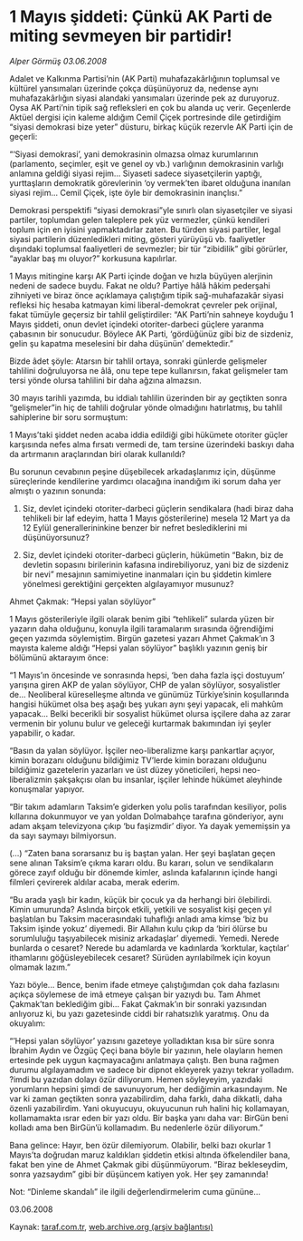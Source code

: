 # 1 Mayıs şiddeti: Çünkü AK Parti de miting sevmeyen bir partidir!

*Alper Görmüş 03.06.2008*

<div class="yazi">Adalet ve Kalkınma Partisi’nin (AK Parti) muhafazakârlığının toplumsal ve kültürel yansımaları üzerinde çokça düşünüyoruz da, nedense aynı muhafazakârlığın siyasi alandaki yansımaları üzerinde pek az duruyoruz. Oysa AK Parti’nin tipik sağ refleksleri en çok bu alanda uç verir. Geçenlerde Aktüel dergisi için kaleme aldığım Cemil Çiçek portresinde dile getirdiğim “siyasi demokrasi bize yeter” düsturu, birkaç küçük rezervle AK Parti için de geçerli:

“‘Siyasi demokrasi’, yani demokrasinin olmazsa olmaz kurumlarının (parlamento, seçimler, eşit ve genel oy vb.) varlığının demokrasinin varlığı anlamına geldiği siyasi rejim... Siyaseti sadece siyasetçilerin yaptığı, yurttaşların demokratik görevlerinin ‘oy vermek’ten ibaret olduğuna inanılan siyasi rejim... Cemil Çiçek, işte öyle bir demokrasinin inançlısı.”

Demokrasi perspektifi “siyasi demokrasi”yle sınırlı olan siyasetçiler ve siyasi partiler, toplumdan gelen taleplere pek yüz vermezler, çünkü kendileri toplum için en iyisini yapmaktadırlar zaten. Bu türden siyasi partiler, legal siyasi partilerin düzenledikleri miting, gösteri yürüyüşü vb. faaliyetler dışındaki toplumsal faaliyetleri de sevmezler; bir tür “zibidilik” gibi görürler, “ayaklar baş mı oluyor?” korkusuna kapılırlar.

1 Mayıs mitingine karşı AK Parti içinde doğan ve hızla büyüyen alerjinin nedeni de sadece buydu. Fakat ne oldu? Partiye hâlâ hâkim pederşahi zihniyeti ve biraz önce açıklamaya çalıştığım tipik sağ-muhafazakâr siyasi refleksi hiç hesaba katmayan kimi liberal-demokrat çevreler pek orijinal, fakat tümüyle geçersiz bir tahlil geliştirdiler: “AK Parti’nin sahneye koyduğu 1 Mayıs şiddeti, onun devlet içindeki otoriter-darbeci güçlere yaranma çabasının bir sonucudur. Böylece AK Parti, ‘gördüğünüz gibi biz de sizdeniz, gelin şu kapatma meselesini bir daha düşünün’ demektedir.”

Bizde âdet şöyle: Atarsın bir tahlil ortaya, sonraki günlerde gelişmeler tahlilini doğruluyorsa ne âlâ, onu tepe tepe kullanırsın, fakat gelişmeler tam tersi yönde olursa tahlilini bir daha ağzına almazsın.

30 mayıs tarihli yazımda, bu iddialı tahlilin üzerinden bir ay geçtikten sonra “gelişmeler”in hiç de tahlili doğrular yönde olmadığını hatırlatmış, bu tahlil sahiplerine bir soru sormuştum: 

1 Mayıs’taki şiddet neden acaba iddia edildiği gibi hükümete otoriter güçler karşısında nefes alma fırsatı vermedi de, tam tersine üzerindeki baskıyı daha da artırmanın araçlarından biri olarak kullanıldı?

Bu sorunun cevabının peşine düşebilecek arkadaşlarımız için, düşünme süreçlerinde kendilerine yardımcı olacağına inandığım iki sorum daha yer almıştı o yazının sonunda:

1) Siz, devlet içindeki otoriter-darbeci güçlerin sendikalara (hadi biraz daha tehlikeli bir laf edeyim, hatta 1 Mayıs gösterilerine) mesela 12 Mart ya da 12 Eylül generallerininkine benzer bir nefret beslediklerini mi düşünüyorsunuz?

2) Siz, devlet içindeki otoriter-darbeci güçlerin, hükümetin “Bakın, biz de devletin sopasını birilerinin kafasına indirebiliyoruz, yani biz de sizdeniz bir nevi” mesajının samimiyetine inanmaları için bu şiddetin kimlere yönelmesi gerektiğini gerçekten algılayamıyor musunuz?


Ahmet Çakmak: “Hepsi yalan söylüyor”

1 Mayıs gösterileriyle ilgili olarak benim gibi “tehlikeli” sularda yüzen bir yazarın daha olduğunu, konuyla ilgili taramalarım sırasında öğrendiğimi geçen yazımda söylemiştim. Birgün gazetesi yazarı Ahmet Çakmak’ın 3 mayısta kaleme aldığı “Hepsi yalan söylüyor” başlıklı yazının geniş bir bölümünü aktarayım önce: 

“1 Mayıs’ın öncesinde ve sonrasında hepsi, ‘ben daha fazla işçi dostuyum’ yarışına giren AKP de yalan söylüyor, CHP de yalan söylüyor, sosyalistler de... Neoliberal küreselleşme altında ve günümüz Türkiye’sinin koşullarında hangisi hükümet olsa beş aşağı beş yukarı aynı şeyi yapacak, eli mahkûm yapacak... Belki becerikli bir sosyalist hükümet olursa işçilere daha az zarar vermenin bir yolunu bulur ve geleceği kurtarmak bakımından iyi şeyler yapabilir, o kadar.

“Basın da yalan söylüyor. İşçiler neo-liberalizme karşı pankartlar açıyor, kimin borazanı olduğunu bildiğimiz TV’lerde kimin borazanı olduğunu bildiğimiz gazetelerin yazarları ve üst düzey yöneticileri, hepsi neo-liberalizmin şakşakçısı olan bu insanlar, işçiler lehinde hükümet aleyhinde konuşmalar yapıyor.

“Bir takım adamların Taksim’e giderken yolu polis tarafından kesiliyor, polis kıllarına dokunmuyor ve yan yoldan Dolmabahçe tarafına gönderiyor, aynı adam akşam televizyona çıkıp ‘bu faşizmdir’ diyor. Ya dayak yememişsin ya da sayı saymayı bilmiyorsun.

(...)
“Zaten bana sorarsanız bu iş baştan yalan. Her şeyi başlatan geçen sene alınan Taksim’e çıkma kararı oldu. Bu kararı, solun ve sendikaların görece zayıf olduğu bir dönemde kimler, aslında kafalarının içinde hangi filmleri çevirerek aldılar acaba, merak ederim.

“Bu arada yaşlı bir kadın, küçük bir çocuk ya da herhangi biri ölebilirdi. Kimin umurunda? Aslında birçok etkili, yetkili ve sosyalist kişi geçen yıl başlatılan bu Taksim macerasındaki tuhaflığı anladı ama kimse ‘biz bu Taksim işinde yokuz’ diyemedi. Bir Allahın kulu çıkıp da ‘biri ölürse bu sorumluluğu taşıyabilecek misiniz arkadaşlar’ diyemedi. Yemedi. Nerede bunlarda o cesaret? Nerede bu adamlarda ve kadınlarda ‘korktular, kaçtılar’ ithamlarını göğüsleyebilecek cesaret? Sürüden ayrılabilmek için koyun olmamak lazım.”

Yazı böyle... Bence, benim ifade etmeye çalıştığımdan çok daha fazlasını açıkça söylemese de imâ etmeye çalışan bir yazıydı bu. Tam Ahmet Çakmak’tan beklediğim gibi... Fakat Çakmak’ın bir sonraki yazısından anlıyoruz ki, bu yazı gazetesinde ciddi bir rahatsızlık yaratmış. Onu da okuyalım:

“’Hepsi yalan söylüyor’ yazısını gazeteye yolladıktan kısa bir süre sonra İbrahim Aydın ve Özgüç Çeçi bana böyle bir yazının, hele olayların hemen ertesinde pek uygun kaçmayacağını anlatmaya çalıştı. Ben buna rağmen durumu algılayamadım ve sadece bir dipnot ekleyerek yazıyı tekrar yolladım. ?imdi bu yazıdan dolayı özür diliyorum. Hemen söyleyeyim, yazıdaki yorumların hepsini şimdi de savunuyorum, her dediğimin arkasındayım. Ne var ki zaman geçtikten sonra yazabilirdim, daha farklı, daha dikkatli, daha özenli yazabilirdim. Yani okuyucuyu, okuyucunun ruh halini hiç kollamayan, kollamamakta ısrar eden bir yazı oldu. Bir başka yanı daha var: BirGün beni kolladı ama ben BirGün’ü kollamadım. Bu nedenlerle özür diliyorum.”

Bana gelince: Hayır, ben özür dilemiyorum. Olabilir, belki bazı okurlar 1 Mayıs’ta doğrudan maruz kaldıkları şiddetin etkisi altında öfkelendiler bana, fakat ben yine de Ahmet Çakmak gibi düşünmüyorum. “Biraz bekleseydim, sonra yazsaydım” gibi bir düşüncem katiyen yok.
Her şey zamanında!

Not: “Dinleme skandalı” ile ilgili değerlendirmelerim cuma gününe...

03.06.2008</div>

Kaynak: [taraf.com.tr](http://www.taraf.com.tr:80/alper-gormus/makale-1-mayis-siddeti-cunku-ak-parti-de-miting.htm), [web.archive.org (arşiv bağlantısı)](http://web.archive.org/web/20101115130743/http://www.taraf.com.tr:80/alper-gormus/makale-1-mayis-siddeti-cunku-ak-parti-de-miting.htm)
